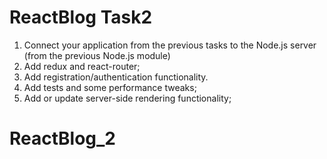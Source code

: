 # ReactBlog Task2

1)	Connect your application from the previous tasks to the Node.js server (from the previous Node.js module)
2)	Add redux and react-router;
3)	Add registration/authentication functionality.
4)	Add tests and some performance tweaks;
5)	Add or update server-side rendering functionality;
# ReactBlog_2
